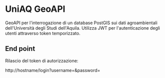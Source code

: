 # UniAQ GeoAPI
GeoAPI per l'interrogazione di un database PostGIS sui dati agroambientali dell'Università degli Studi dell'Aquila.
Utilizza JWT per l'autenticazione degli utenti attraverso token temporizzato.

## End point

Rilascio del token di autorizzazione:

http://hostname/login?username=<user>&password=<password>



